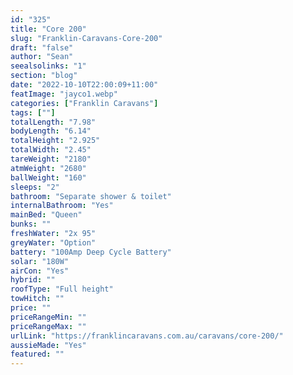 ```yaml
---
id: "325"
title: "Core 200"
slug: "Franklin-Caravans-Core-200"
draft: "false"
author: "Sean"
seealsolinks: "1"
section: "blog"
date: "2022-10-10T22:00:09+11:00"
featImage: "jayco1.webp"
categories: ["Franklin Caravans"]
tags: [""]
totalLength: "7.98"
bodyLength: "6.14"
totalHeight: "2.925"
totalWidth: "2.45"
tareWeight: "2180"
atmWeight: "2680"
ballWeight: "160"
sleeps: "2"
bathroom: "Separate shower & toilet"
internalBathroom: "Yes"
mainBed: "Queen"
bunks: ""
freshWater: "2x 95"
greyWater: "Option"
battery: "100Amp Deep Cycle Battery"
solar: "180W"
airCon: "Yes"
hybrid: ""
roofType: "Full height"
towHitch: ""
price: ""
priceRangeMin: ""
priceRangeMax: ""
urlLink: "https://franklincaravans.com.au/caravans/core-200/"
aussieMade: "Yes"
featured: ""
---
```

